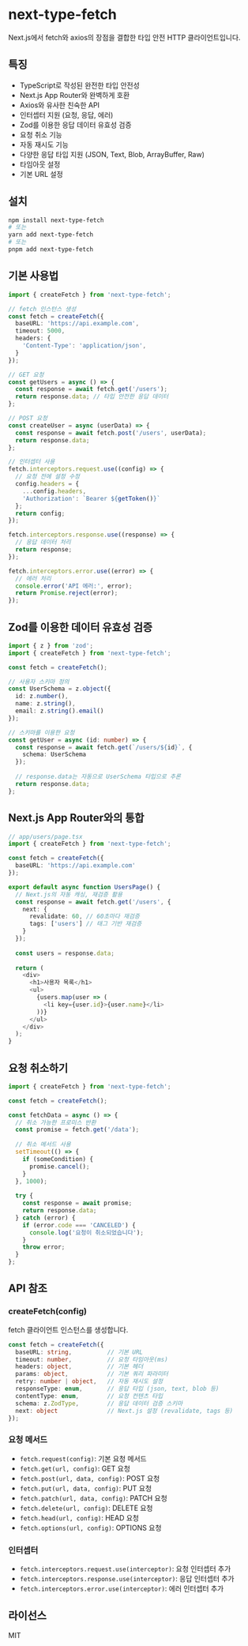  # next-type-fetch

Next.js에서 fetch와 axios의 장점을 결합한 타입 안전 HTTP 클라이언트입니다.

## 특징

- TypeScript로 작성된 완전한 타입 안전성
- Next.js App Router와 완벽하게 호환
- Axios와 유사한 친숙한 API
- 인터셉터 지원 (요청, 응답, 에러)
- Zod를 이용한 응답 데이터 유효성 검증
- 요청 취소 기능
- 자동 재시도 기능
- 다양한 응답 타입 지원 (JSON, Text, Blob, ArrayBuffer, Raw)
- 타임아웃 설정
- 기본 URL 설정

## 설치

```bash
npm install next-type-fetch
# 또는
yarn add next-type-fetch
# 또는
pnpm add next-type-fetch
```

## 기본 사용법

```typescript
import { createFetch } from 'next-type-fetch';

// fetch 인스턴스 생성
const fetch = createFetch({
  baseURL: 'https://api.example.com',
  timeout: 5000,
  headers: {
    'Content-Type': 'application/json',
  }
});

// GET 요청
const getUsers = async () => {
  const response = await fetch.get('/users');
  return response.data; // 타입 안전한 응답 데이터
};

// POST 요청
const createUser = async (userData) => {
  const response = await fetch.post('/users', userData);
  return response.data;
};

// 인터셉터 사용
fetch.interceptors.request.use((config) => {
  // 요청 전에 설정 수정
  config.headers = {
    ...config.headers,
    'Authorization': `Bearer ${getToken()}`
  };
  return config;
});

fetch.interceptors.response.use((response) => {
  // 응답 데이터 처리
  return response;
});

fetch.interceptors.error.use((error) => {
  // 에러 처리
  console.error('API 에러:', error);
  return Promise.reject(error);
});
```

## Zod를 이용한 데이터 유효성 검증

```typescript
import { z } from 'zod';
import { createFetch } from 'next-type-fetch';

const fetch = createFetch();

// 사용자 스키마 정의
const UserSchema = z.object({
  id: z.number(),
  name: z.string(),
  email: z.string().email()
});

// 스키마를 이용한 요청
const getUser = async (id: number) => {
  const response = await fetch.get(`/users/${id}`, {
    schema: UserSchema
  });
  
  // response.data는 자동으로 UserSchema 타입으로 추론
  return response.data;
};
```

## Next.js App Router와의 통합

```typescript
// app/users/page.tsx
import { createFetch } from 'next-type-fetch';

const fetch = createFetch({
  baseURL: 'https://api.example.com'
});

export default async function UsersPage() {
  // Next.js의 자동 캐싱, 재검증 활용
  const response = await fetch.get('/users', {
    next: {
      revalidate: 60, // 60초마다 재검증
      tags: ['users'] // 태그 기반 재검증
    }
  });
  
  const users = response.data;
  
  return (
    <div>
      <h1>사용자 목록</h1>
      <ul>
        {users.map(user => (
          <li key={user.id}>{user.name}</li>
        ))}
      </ul>
    </div>
  );
}
```

## 요청 취소하기

```typescript
import { createFetch } from 'next-type-fetch';

const fetch = createFetch();

const fetchData = async () => {
  // 취소 가능한 프로미스 반환
  const promise = fetch.get('/data');
  
  // 취소 메서드 사용
  setTimeout(() => {
    if (someCondition) {
      promise.cancel();
    }
  }, 1000);
  
  try {
    const response = await promise;
    return response.data;
  } catch (error) {
    if (error.code === 'CANCELED') {
      console.log('요청이 취소되었습니다');
    }
    throw error;
  }
};
```

## API 참조

### createFetch(config)

fetch 클라이언트 인스턴스를 생성합니다.

```typescript
const fetch = createFetch({
  baseURL: string,          // 기본 URL
  timeout: number,          // 요청 타임아웃(ms)
  headers: object,          // 기본 헤더
  params: object,           // 기본 쿼리 파라미터
  retry: number | object,   // 자동 재시도 설정
  responseType: enum,       // 응답 타입 (json, text, blob 등)
  contentType: enum,        // 요청 컨텐츠 타입
  schema: z.ZodType,        // 응답 데이터 검증 스키마
  next: object              // Next.js 설정 (revalidate, tags 등)
});
```

### 요청 메서드

- `fetch.request(config)`: 기본 요청 메서드
- `fetch.get(url, config)`: GET 요청
- `fetch.post(url, data, config)`: POST 요청
- `fetch.put(url, data, config)`: PUT 요청
- `fetch.patch(url, data, config)`: PATCH 요청
- `fetch.delete(url, config)`: DELETE 요청
- `fetch.head(url, config)`: HEAD 요청
- `fetch.options(url, config)`: OPTIONS 요청

### 인터셉터

- `fetch.interceptors.request.use(interceptor)`: 요청 인터셉터 추가
- `fetch.interceptors.response.use(interceptor)`: 응답 인터셉터 추가
- `fetch.interceptors.error.use(interceptor)`: 에러 인터셉터 추가

## 라이선스

MIT